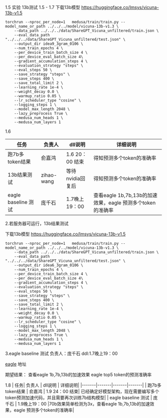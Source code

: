 1.5 实验
13b测试
1.5 - 1.7
下载13b模型
https://huggingface.co/lmsys/vicuna-13b-v1.5

```
torchrun --nproc_per_node=1   medusa/train/train.py --model_name_or_path ../../../model/vicuna-13b-v1.3 \
    --data_path ../../../data/ShareGPT_Vicuna_unfiltered/train.json \
    --eval_data_path  "../../../data/ShareGPT_Vicuna_unfiltered/test.json" \
    --output_dir idea9_3gram_0106 \
    --num_train_epochs 4 \
    --per_device_train_batch_size 4 \
    --per_device_eval_batch_size 4\
    --gradient_accumulation_steps 4 \
    --evaluation_strategy "steps" \
    --eval_steps 50 \
    --save_strategy "steps" \
    --save_steps 400 \
    --save_total_limit 2 \
    --learning_rate 1e-4 \
    --weight_decay 0.0 \
    --warmup_ratio 0.05 \
    --lr_scheduler_type "cosine" \
    --logging_steps 1 \
    --model_max_length 2048 \
    --lazy_preprocess True \
    --medusa_num_heads 1 \
    --medusa_num_layers 1
```
1.6 

| 任务| 负责人 | dll说明 | 详细说明|
|-------|-------|-------|-------|
| 跑7b多token结果 | 俞嘉鸿 | 1.6 20：00 结束| 得知预测多个token的准确率|
| 13b结果测试 | zihao-wang | 等待nvidia回复后 |得知预测多个token的准确率|
| eagle baseline 测试 | 庞千石 | 1.7晚上19：00 |查看eagle 1b,7b,13b的加速效果，eagle 预测多个token的准确率|



2.若服务器可运行，13b结果测试 

下载13b模型 
https://huggingface.co/lmsys/vicuna-13b-v1.5

```
torchrun --nproc_per_node=1   medusa/train/train.py --model_name_or_path ../../../model/vicuna-13b-v1.3 \
    --data_path ../../../data/ShareGPT_Vicuna_unfiltered/train.json \
    --eval_data_path  "../../../data/ShareGPT_Vicuna_unfiltered/test.json" \
    --output_dir idea6_3gram_0106 \
    --num_train_epochs 4 \
    --per_device_train_batch_size 4 \
    --per_device_eval_batch_size 4\
    --gradient_accumulation_steps 4 \
    --evaluation_strategy "steps" \
    --eval_steps 50 \
    --save_strategy "steps" \
    --save_steps 400 \
    --save_total_limit 2 \
    --learning_rate 1e-4 \
    --weight_decay 0.0 \
    --warmup_ratio 0.05 \
    --lr_scheduler_type "cosine" \
    --logging_steps 1 \
    --model_max_length 2048 \
    --lazy_preprocess True \
    --medusa_num_heads 1 \
    --medusa_num_layers 1
```
3.eagle baseline 测试 负责人：庞千石 ddl:1.7晚上19：00

[eagle](https://github.com/SafeAILab/EAGLE) 地址

期望结果：
查看eagle 1b,7b,13b的加速效果
eagle top5 token的预测准确率

1.8 
| 任务| 负责人 | dll说明 | 详细说明|
|-------|-------|-------|-------|
| 跑7b多token结果 | 俞嘉鸿 | 1.9 24：00 结束| 已经确定好模型架构，现在需要编写多个token预测加速代码，并且需要再次训练7b结构模型|
| eagle baseline 测试 | 庞千石 | 1.9晚上19：00 |70b效果简单检测为3x，查看eagle 1b,7b,13b的加速效果，eagle 预测多个token的准确率|
